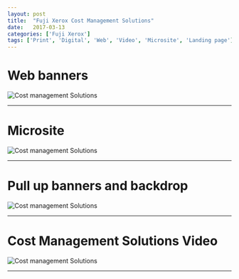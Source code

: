 ```yaml
---
layout: post
title:  "Fuji Xerox Cost Management Solutions"
date:   2017-03-13
categories: ['Fuji Xerox']
tags: ['Print', 'Digital', 'Web', 'Video', 'Microsite', 'Landing page']
---
```


# Web banners
![Cost management Solutions](https://raw.githubusercontent.com/gbjack/gbjack.github.io/master/assets/images/fxCostManagement1.png)


---


# Microsite
![Cost management Solutions](https://raw.githubusercontent.com/gbjack/gbjack.github.io/master/assets/images/fxCostManagement1.png)


---


# Pull up banners and backdrop
![Cost management Solutions](https://raw.githubusercontent.com/gbjack/gbjack.github.io/master/assets/images/fxCostManagement3.png)


---


# Cost Management Solutions Video
![Cost management Solutions](https://raw.githubusercontent.com/gbjack/gbjack.github.io/master/assets/images/fxCostManagement4.png)


---
